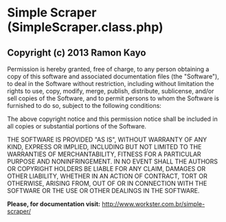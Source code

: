 Simple Scraper (SimpleScraper.class.php)                                     
==========================================
Copyright (c) 2013 Ramon Kayo                                                
-----------------------------
                                                                             
Permission is hereby granted, free of charge, to any person obtaining a
copy of this software and associated documentation files (the "Software"), to
deal in the Software without restriction, including without limitation the
rights to use, copy, modify, merge, publish, distribute, sublicense, and/or
sell copies of the Software, and to permit persons to whom the Software is
furnished to do so, subject to the following conditions:
                                                                             
The above copyright notice and this permission notice shall be included in
all copies or substantial portions of the Software.
                                                                             
THE SOFTWARE IS PROVIDED "AS IS", WITHOUT WARRANTY OF ANY KIND, EXPRESS OR
IMPLIED, INCLUDING BUT NOT LIMITED TO THE WARRANTIES OF MERCHANTABILITY,
FITNESS FOR A PARTICULAR PURPOSE AND NONINFRINGEMENT. IN NO EVENT SHALL THE
AUTHORS OR COPYRIGHT HOLDERS BE LIABLE FOR ANY CLAIM, DAMAGES OR OTHER
LIABILITY, WHETHER IN AN ACTION OF CONTRACT, TORT OR OTHERWISE, ARISING
FROM, OUT OF OR IN CONNECTION WITH THE SOFTWARE OR THE USE OR OTHER DEALINGS
IN THE SOFTWARE.

**Please, for documentation visit:** http://www.workster.com.br/simple-scraper/